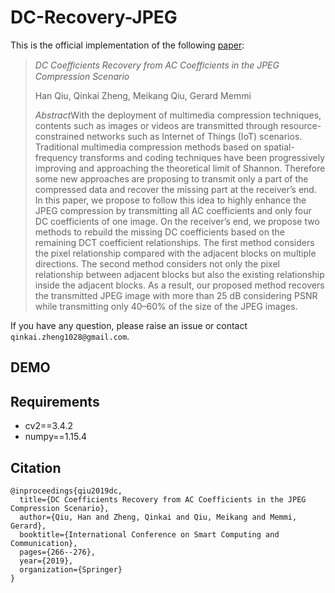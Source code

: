 # DC-Recovery-JPEG
This is the official implementation of the following [paper](https://link.springer.com/chapter/10.1007/978-3-030-34139-8_26):

> *DC Coeﬃcients Recovery from AC Coeﬃcients in the JPEG Compression Scenario*
>
> Han Qiu, Qinkai Zheng, Meikang Qiu, Gerard Memmi
>
> *Abstract*With the deployment of multimedia compression techniques, contents such as images or videos are transmitted through resource-constrained networks such as Internet of Things (IoT) scenarios. Traditional multimedia compression methods based on spatial-frequency transforms and coding techniques have been progressively improving and approaching the theoretical limit of Shannon. Therefore some new approaches are proposing to transmit only a part of the compressed data and recover the missing part at the receiver’s end. In this paper, we propose to follow this idea to highly enhance the JPEG compression by transmitting all AC coefficients and only four DC coefficients of one image. On the receiver’s end, we propose two methods to rebuild the missing DC coefficients based on the remaining DCT coefficient relationships. The first method considers the pixel relationship compared with the adjacent blocks on multiple directions. The second method considers not only the pixel relationship between adjacent blocks but also the existing relationship inside the adjacent blocks. As a result, our proposed method recovers the transmitted JPEG image with more than 25 dB considering PSNR while transmitting only 40–60% of the size of the JPEG images.

If you have any question, please raise an issue or contact ```qinkai.zheng1028@gmail.com```. 

## DEMO



## Requirements

* cv2==3.4.2
* numpy==1.15.4

## Citation

``````
@inproceedings{qiu2019dc,
  title={DC Coefficients Recovery from AC Coefficients in the JPEG Compression Scenario},
  author={Qiu, Han and Zheng, Qinkai and Qiu, Meikang and Memmi, Gerard},
  booktitle={International Conference on Smart Computing and Communication},
  pages={266--276},
  year={2019},
  organization={Springer}
}
``````


